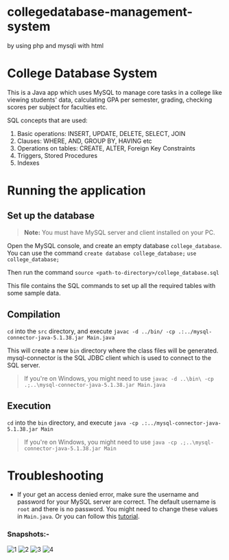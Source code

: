# collegedatabase-management-system

by using php and mysqli with html

# College Database System

This is a Java app which uses MySQL to manage core tasks in a college like viewing students' data, calculating GPA per semester, grading, checking scores per subject for faculties etc.

SQL concepts that are used:
1. Basic operations: INSERT, UPDATE, DELETE, SELECT, JOIN
2. Clauses: WHERE, AND, GROUP BY, HAVING etc
3. Operations on tables: CREATE, ALTER, Foreign Key Constraints
4. Triggers, Stored Procedures
5. Indexes


# Running the application

## Set up the database

> **Note:** You must have MySQL server and client installed on your PC.

Open the MySQL console, and create an empty database `college_database`. You can use the command
`create database college_database;`
`use college_database;`

Then run the command `source <path-to-directory>/college_database.sql`

This file contains the SQL commands to set up all the required tables with some sample data.

## Compilation

`cd`  into the `src` directory, and execute
`javac -d ../bin/ -cp .:../mysql-connector-java-5.1.38.jar Main.java`

This will create a new `bin` directory where the class files will be generated. mysql-connector is the SQL JDBC client which is used to connect to the SQL server.

> If you're on Windows, you might need to use
> `javac -d ..\bin\ -cp .;..\mysql-connector-java-5.1.38.jar Main.java`

## Execution

`cd`  into the `bin` directory, and execute
`java -cp .:../mysql-connector-java-5.1.38.jar Main`

> If you're on Windows, you might need to use
> `java -cp .;..\mysql-connector-java-5.1.38.jar Main`


# Troubleshooting

- If your get an access denied error, make sure the username and password for your MySQL server are correct. The default username is `root` and there is no password. You might need to change these values in `Main.java`. Or you can follow this [tutorial](https://medium.com/@chiragpatel_52497/solved-error-access-denied-for-user-root-localhost-of-mysql-programming-school-6e3611838d06).



### Snapshots:-

![1](https://user-images.githubusercontent.com/96574240/215112538-ff6e4115-2774-43a9-9194-456e80128183.png)
![2](https://user-images.githubusercontent.com/96574240/215112572-b5d0460b-0953-4c14-993c-0b1e51f91013.png)
![3](https://user-images.githubusercontent.com/96574240/215112599-34358faa-5b3b-45fb-948f-0e2854f6cc88.png)
![4](https://user-images.githubusercontent.com/96574240/215112612-17eb3409-218d-487c-b036-427dc39a2be5.png)
